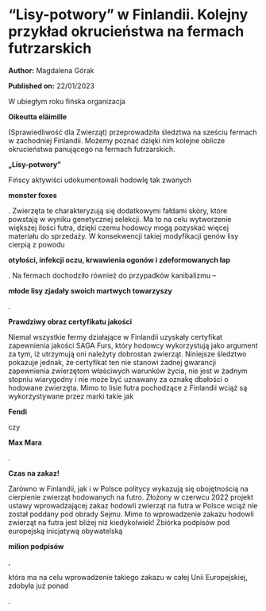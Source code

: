 # “Lisy-potwory” w Finlandii. Kolejny przykład okrucieństwa na fermach futrzarskich

**Author:** Magdalena Górak

**Published on:** <span class="ml-10 mb-10">22/01/2023</span>

W ubiegłym roku fińska organizacja

**Oikeutta eläimille**

(Sprawiedliwość dla Zwierząt) przeprowadziła śledztwa na sześciu fermach w zachodniej Finlandii. Możemy poznać dzięki nim kolejne oblicze okrucieństwa panującego na fermach futrzarskich.

**„Lisy-potwory”**

Fińscy aktywiści udokumentowali hodowlę tak zwanych

**monster foxes**

. Zwierzęta te charakteryzują się dodatkowymi fałdami skóry, które powstają w wyniku genetycznej selekcji. Ma to na celu wytworzenie większej ilości futra, dzięki czemu hodowcy mogą pozyskać więcej materiału do sprzedaży. W konsekwencji takiej modyfikacji genów lisy cierpią z powodu

**otyłości, infekcji oczu, krwawienia ogonów i zdeformowanych łap**

. Na fermach dochodziło również do przypadków kanibalizmu –

**młode lisy zjadały swoich martwych towarzyszy**

.

**Prawdziwy obraz certyfikatu jakości**

Niemal wszystkie fermy działające w Finlandii uzyskały certyfikat zapewnienia jakości SAGA Furs, który hodowcy wykorzystują jako argument za tym, iż utrzymują oni należyty dobrostan zwierząt. Niniejsze śledztwo pokazuje jednak, że certyfikat ten nie stanowi żadnej gwarancji zapewnienia zwierzętom właściwych warunków życia, nie jest w żadnym stopniu wiarygodny i nie może być uznawany za oznakę dbałości o hodowane zwierzęta. Mimo to lisie futra pochodzące z Finlandii wciąż są wykorzystywane przez marki takie jak

**Fendi**

czy

**Max Mara**

.

**Czas na zakaz!**

Zarówno w Finlandii, jak i w Polsce politycy wykazują się obojętnością na cierpienie zwierząt hodowanych na futro. Złożony w czerwcu 2022 projekt ustawy wprowadzającej zakaz hodowli zwierząt na futra w Polsce wciąż nie został poddany pod obrady Sejmu. Mimo to wprowadzenie zakazu hodowli zwierząt na futra jest bliżej niż kiedykolwiek! Zbiórka podpisów pod europejską inicjatywą obywatelską

**milion podpisów**

,

która ma na celu wprowadzenie takiego zakazu w całej Unii Europejskiej, zdobyła już ponad

.

